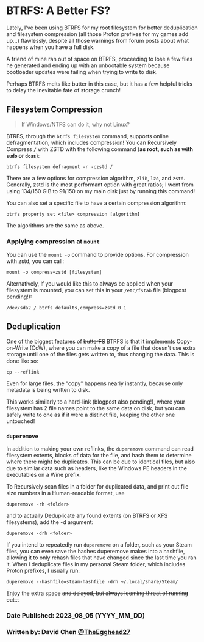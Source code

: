 # BTRFS: A Better FS?

Lately, I've been using BTRFS for my root filesystem for better deduplication
and filesystem compression (all those Proton prefixes for my games add up...)
flawlessly, despite all those warnings from forum posts about what happens when
you have a full disk.

A friend of mine ran out of space on BTRFS, proceeding to lose a few files he
generated and ending up with an unbootable system because bootloader updates
were failing when trying to write to disk.

Perhaps BTRFS melts like butter in this case, but it has a few helpful tricks to
delay the inevitable fate of storage crunch!

## Filesystem Compression

> If Windows/NTFS can do it, why not Linux?

BTRFS, through the `btrfs filesystem` command, supports online defragmentation,
which includes compression! You can Recursively Compress `/` with ZSTD with the
following command (**as root, such as with `sudo` or `doas`**):
```
btrfs filesystem defragment -r -czstd /
```

There are a few options for compression algorithm, `zlib`, `lzo`, and `zstd`.
Generally, zstd is the most performant option with great ratios; I went from
using 134/150 GiB to 91/150 on my main disk just by running this command!

You can also set a specific file to have a certain compression algorithm:
```
btrfs property set <file> compression [algorithm]
```
The algorithms are the same as above.

### Applying compression at `mount`
You can use the `mount -o` command to provide options. For compression with
zstd, you can call:
```
mount -o compress=zstd [filesystem]
```

Alternatively, if you would like this to always be applied when your filesystem
is mounted, you can set this in your `/etc/fstab` file (blogpost pending!):
```
/dev/sda2 / btrfs defaults,compress=zstd 0 1
```

## Deduplication
One of the biggest features of ~~butterFS~~ BTRFS is that it implements
Copy-on-Write (CoW), where you can make a copy of a file that doesn't use extra
storage until one of the files gets written to, thus changing the data. This is
done like so:
```
cp --reflink
```
Even for large files, the "copy" happens nearly instantly, because only metadata
is being written to disk.

This works similarly to a hard-link (blogpost also pending!), where your
filesystem has 2 file names point to the same data on disk, but you can safely
write to one as if it were a distinct file, keeping the other one untouched!

### `duperemove`
In addition to making your own reflinks, the `duperemove` command can read
filesystem extents, blocks of data for the file, and hash them to determine
where there might be duplicates. This can be due to identical files, but also
due to similar data such as headers, like the Windows PE headers in the 
executables on a Wine prefix.

To Recursively scan files in a folder for duplicated data, and print out file
size numbers in a Human-readable format, use
```
duperemove -rh <folder>
```
and to actually Deduplicate any found extents (on BTRFS or XFS filesystems), add
the -d argument:
```
duperemove -drh <folder>
```

If you intend to repeatedly run `duperemove` on a folder, such as your Steam
files, you can even save the hashes duperemove makes into a hashfile, allowing
it to only rehash files that have changed since the last time you ran it. When I
deduplicate files in my personal Steam folder, which includes Proton prefixes, I
usually run:
```
duperemove --hashfile=steam-hashfile -drh ~/.local/share/Steam/
```

Enjoy the extra space ~~and delayed, but always looming threat of running out...~~

### Date Published: 2023_08_05 (YYYY_MM_DD)

### Written by: David Chen [@TheEgghead27](https://github.com/TheEgghead27)
